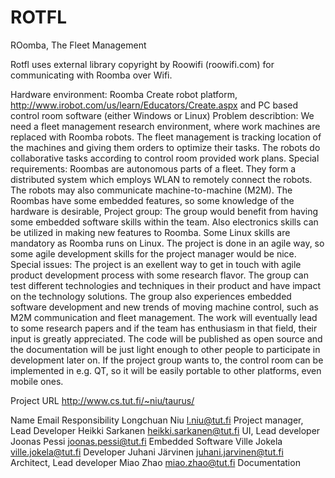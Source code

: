 ROTFL
=====

ROomba, The Fleet Management

Rotfl uses external library copyright by Roowifi (roowifi.com) for communicating with Roomba over Wifi.

Hardware environment: Roomba Create robot platform, http://www.irobot.com/us/learn/Educators/Create.aspx and PC based control room software (either Windows or Linux)
Problem describtion: We need a fleet management research environment, where work machines are replaced with Roomba robots.
The fleet management is tracking location of the machines and giving them orders to optimize their tasks.
The robots do collaborative tasks according to control room provided work plans.
Special requirements: Roombas are autonomous parts of a fleet.
They form a distributed system which employs WLAN to remotely connect the robots.
The robots may also communicate machine-to-machine (M2M). The Roombas have some embedded features, so some knowledge of the hardware is desirable,
Project group: The group would benefit from having some embedded software skills within the team.
Also electronics skills can be utilized in making new features to Roomba. Some Linux skills are mandatory as Roomba runs on Linux.
The project is done in an agile way, so some agile development skills for the project manager would be nice.
Special issues: The project is an exellent way to get in touch with agile product development process with some research flavor.
The group can test different technologies and techniques in their product and have impact on the technology solutions. The group also experiences embedded software development and new trends of moving machine control, such as M2M communication and fleet management.
The work will eventually lead to some research papers and if the team has enthusiasm in that field, their input is greatly appreciated.
The code will be published as open source and the documentation will be just light enough to other people to participate in development later on.
If the project group wants to, the control room can be implemented in e.g. QT, so it will be easily portable to other platforms, even mobile ones.


Project URL http://www.cs.tut.fi/~niu/taurus/


Name	          Email	                  Responsibility
Longchuan Niu 	l.niu@tut.fi	          Project manager, Lead Developer
Heikki Sarkanen	heikki.sarkanen@tut.fi	UI, Lead developer
Joonas Pessi	  joonas.pessi@tut.fi	    Embedded Software
Ville Jokela	  ville.jokela@tut.fi	    Developer
Juhani Järvinen	juhani.jarvinen@tut.fi	Architect, Lead developer
Miao Zhao	      miao.zhao@tut.fi	      Documentation
